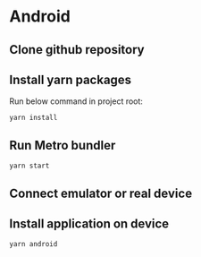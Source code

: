 # Android

## Clone github repository


## Install yarn packages 

Run below command in project root:

```shell
yarn install
```

## Run Metro bundler

```shell
yarn start
```

## Connect emulator or real device

## Install application on device

```shell
yarn android
```